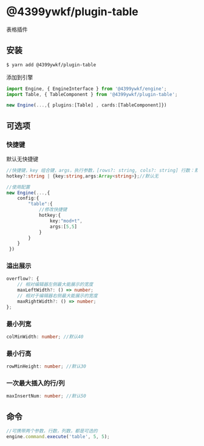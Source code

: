 # @4399ywkf/plugin-table

表格插件

## 安装

```bash
$ yarn add @4399ywkf/plugin-table
```

添加到引擎

```ts
import Engine, { EngineInterface } from '@4399ywkf/engine';
import Table, { TableComponent } from '@4399ywkf/plugin-table';

new Engine(...,{ plugins:[Table] , cards:[TableComponent]})
```

## 可选项

### 快捷键

默认无快捷键

```ts
//快捷键，key 组合键，args，执行参数，[rows?: string, cols?: string] 行数：默认3行，列数：默认3列
hotkey?:string | {key:string,args:Array<string>};//默认无

//使用配置
new Engine(...,{
    config:{
        "table":{
            //修改快捷键
            hotkey:{
                key:"mod+t",
                args:[5,5]
            }
        }
    }
 })
```

### 溢出展示

```ts
overflow?: {
    // 相对编辑器左侧最大能展示的宽度
    maxLeftWidth?: () => number;
    // 相对于编辑器右侧最大能展示的宽度
    maxRightWidth?: () => number;
};
```

### 最小列宽

```ts
colMinWidth: number; //默认40
```

### 最小行高

```ts
rowMinHeight: number; //默认30
```

### 一次最大插入的行/列

```ts
maxInsertNum: number; //默认50
```

## 命令

```ts
//可携带两个参数，行数，列数，都是可选的
engine.command.execute('table', 5, 5);
```
